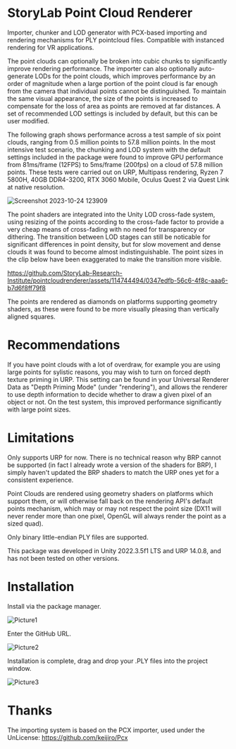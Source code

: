 # StoryLab Point Cloud Renderer
Importer, chunker and LOD generator with PCX-based importing and rendering mechanisms for PLY pointcloud files. Compatible with instanced rendering for VR applications.

The point clouds can optionally be broken into cubic chunks to significantly improve rendering performance. The importer can also optionally auto-generate LODs for the point clouds, which improves performance by an order of magnitude when a large portion of the point cloud is far enough from the camera that individual points cannot be distinguished. To maintain the same visual appearance, the size of the points is increased to compensate for the loss of area as points are removed at far distances. A set of recommended LOD settings is included by default, but this can be user modified.

The following graph shows performance across a test sample of six point clouds, ranging from 0.5 million points to 57.8 million points. In the most intensive test scenario, the chunking and LOD system with the default settings included in the package were found to improve GPU performance from 81ms/frame (12FPS) to 5ms/frame (200fps) on a cloud of 57.8 million points. These tests were carried out on URP, Multipass rendering, Ryzen 7 5800H, 40GB DDR4-3200, RTX 3060 Mobile, Oculus Quest 2 via Quest Link at native resolution.

![Screenshot 2023-10-24 123909](https://github.com/StoryLab-Research-Institute/pointcloudrenderer/assets/114744494/6d14a3c9-7b94-4101-8873-89031e4de160)

The point shaders are integrated into the Unity LOD cross-fade system, using resizing of the points according to the cross-fade factor to provide a very cheap means of cross-fading with no need for transparency or dithering. The transition between LOD stages can still be noticable for significant differences in point density, but for slow movement and dense clouds it was found to become almost indistinguishable. The point sizes in the clip below have been exaggerated to make the transition more visible.

https://github.com/StoryLab-Research-Institute/pointcloudrenderer/assets/114744494/0347edfb-56c6-4f8c-aaa6-b7d6f8ff79f8

The points are rendered as diamonds on platforms supporting geometry shaders, as these were found to be more visually pleasing than vertically aligned squares.

# Recommendations
If you have point clouds with a lot of overdraw, for example you are using large points for sylistic reasons, you may wish to turn on forced depth texture priming in URP. This setting can be found in your Universal Renderer Data as "Depth Priming Mode" (under "rendering"), and allows the renderer to use depth information to decide whether to draw a given pixel of an object or not. On the test system, this improved performance significantly with large point sizes.

# Limitations
Only supports URP for now. There is no technical reason why BRP cannot be supported (in fact I already wrote a version of the shaders for BRP), I simply haven't updated the BRP shaders to match the URP ones yet for a consistent experience.

Point Clouds are rendered using geometry shaders on platforms which support them, or will otherwise fall back on the rendering API's default points mechanism, which may or may not respect the point size (DX11 will never render more than one pixel, OpenGL will always render the point as a sized quad).

Only binary little-endian PLY files are supported.

This package was developed in Unity 2022.3.5f1 LTS and URP 14.0.8, and has not been tested on other versions.

# Installation
Install via the package manager.

![Picture1](https://github.com/StoryLab-Research-Institute/pointcloudrenderer/assets/114744494/3322c55e-da6a-4249-aeb7-ef8037faa1fc)

Enter the GitHub URL.

![Picture2](https://github.com/StoryLab-Research-Institute/pointcloudrenderer/assets/114744494/d4fdb8c1-b7a8-494f-aed0-21d54c080749)

Installation is complete, drag and drop your .PLY files into the project window.

![Picture3](https://github.com/StoryLab-Research-Institute/pointcloudrenderer/assets/114744494/6603104c-aaf1-489d-9046-187e78fe2d05)

# Thanks
The importing system is based on the PCX importer, used under the UnLicense: https://github.com/keijiro/Pcx 
